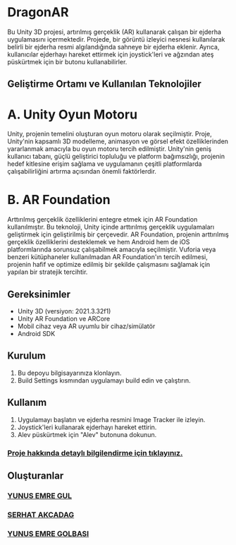 # DragonAR

Bu Unity 3D projesi, artırılmış gerçeklik (AR) kullanarak çalışan bir ejderha uygulamasını içermektedir. Projede, bir görüntü izleyici nesnesi kullanılarak belirli bir ejderha resmi algılandığında sahneye bir ejderha eklenir. Ayrıca, kullanıcılar ejderhayı hareket ettirmek için joystick'leri ve ağzından ateş püskürtmek için bir butonu kullanabilirler.

## Geliştirme Ortamı ve Kullanılan Teknolojiler
# A. Unity Oyun Motoru
Unity, projenin temelini oluşturan oyun motoru olarak
seçilmiştir. Proje, Unity'nin kapsamlı 3D modelleme,
animasyon ve görsel efekt özelliklerinden yararlanmak
amacıyla bu oyun motoru tercih edilmiştir. Unity'nin geniş
kullanıcı tabanı, güçlü geliştirici topluluğu ve platform
bağımsızlığı, projenin hedef kitlesine erişim sağlama ve
uygulamanın çeşitli platformlarda çalışabilirliğini artırma
açısından önemli faktörlerdir.

# B. AR Foundation
Arttırılmış gerçeklik özelliklerini entegre etmek için AR
Foundation kullanılmıştır. Bu teknoloji, Unity içinde
arttırılmış gerçeklik uygulamaları geliştirmek için
geliştirilmiş bir çerçevedir. AR Foundation, projenin
arttırılmış gerçeklik özelliklerini desteklemek ve hem Android
hem de iOS platformlarında sorunsuz çalışabilmek amacıyla
seçilmiştir. Vuforia veya benzeri kütüphaneler kullanılmadan
AR Foundation'ın tercih edilmesi, projenin hafif ve optimize
edilmiş bir şekilde çalışmasını sağlamak için yapılan bir
stratejik tercihtir.



## Gereksinimler

- Unity 3D (versiyon: 2021.3.32f1)
- Unity AR Foundation ve ARCore
- Mobil cihaz veya AR uyumlu bir cihaz/simülatör
- Android SDK

## Kurulum

1. Bu depoyu bilgisayarınıza klonlayın.
2. Build Settings kısmından uygulamayı build edin ve çalıştırın.

## Kullanım

1. Uygulamayı başlatın ve ejderha resmini Image Tracker ile izleyin.
2. Joystick'leri kullanarak ejderhayı hareket ettirin.
3. Alev püskürtmek için "Alev" butonuna dokunun.
   
### [Proje hakkında detaylı bilgilendirme için tıklayınız.](https://drive.google.com/file/d/1-lVNcmygKi4YNLsXanK7H12l3zrwoeDw/view?usp=sharing)

## Oluşturanlar
### [**YUNUS EMRE GUL**](https://www.linkedin.com/in/yunus-emre-gul-00/)
### [**SERHAT AKCADAG**](https://www.linkedin.com/in/serhatakcadag/)
### [**YUNUS EMRE GOLBASI**](https://www.linkedin.com/in/yunusemregolbasi/)


